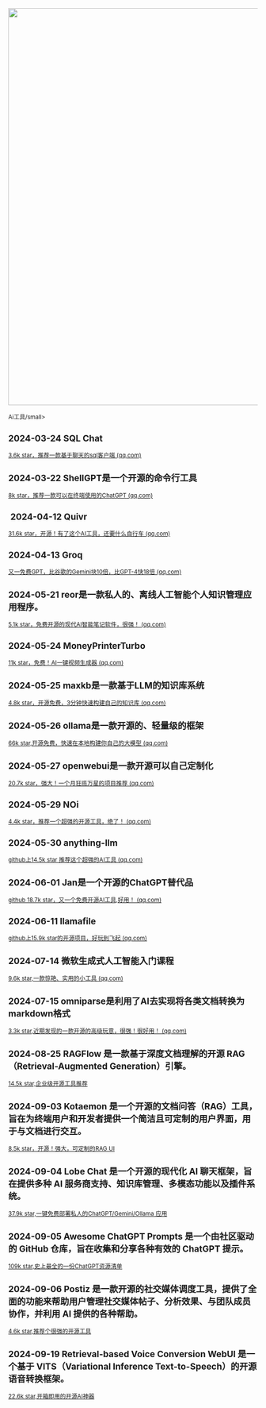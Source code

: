 <img src="https://img.picui.cn/free/2024/10/22/67176d9bed857.png" width="800" />  

<small>Ai工具/small>


## 2024-03-24 **SQL Chat**

[3.6k star，推荐一款基于聊天的sql客户端 (qq.com)](https://mp.weixin.qq.com/s?__biz=MzU4MjY3Mzc3OQ==&mid=2247490680&idx=1&sn=d84f2bafd57070720f71b354eba7617f&chksm=fdb5e864cac26172a27303130db805d77750a8dc5993741aa81fdd1baad5f0a3f6f1498dd3ea&token=1653307747&lang=zh_CN#rd)

## 2024-03-22 ShellGPT是一个开源的命令行工具

[8k star，推荐一款可以在终端使用的C](https://mp.weixin.qq.com/s?__biz=MzU4MjY3Mzc3OQ==&mid=2247490662&idx=1&sn=197962b4c709f06448b8f426e540cf06&chksm=fdb5e87acac2616c42b73d0c0b4620541b5e5ccd278be5ef1db7efe1493097b49ccb6952c365&token=1653307747&lang=zh_CN#rd)[h](https://mp.weixin.qq.com/s?__biz=MzU4MjY3Mzc3OQ==&mid=2247490662&idx=1&sn=197962b4c709f06448b8f426e540cf06&chksm=fdb5e87acac2616c42b73d0c0b4620541b5e5ccd278be5ef1db7efe1493097b49ccb6952c365&token=1653307747&lang=zh_CN#rd)[at](https://mp.weixin.qq.com/s?__biz=MzU4MjY3Mzc3OQ==&mid=2247490662&idx=1&sn=197962b4c709f06448b8f426e540cf06&chksm=fdb5e87acac2616c42b73d0c0b4620541b5e5ccd278be5ef1db7efe1493097b49ccb6952c365&token=1653307747&lang=zh_CN#rd)[GPT](https://mp.weixin.qq.com/s?__biz=MzU4MjY3Mzc3OQ==&mid=2247490662&idx=1&sn=197962b4c709f06448b8f426e540cf06&chksm=fdb5e87acac2616c42b73d0c0b4620541b5e5ccd278be5ef1db7efe1493097b49ccb6952c365&token=1653307747&lang=zh_CN#rd)[ (qq.com)](https://mp.weixin.qq.com/s?__biz=MzU4MjY3Mzc3OQ==&mid=2247490662&idx=1&sn=197962b4c709f06448b8f426e540cf06&chksm=fdb5e87acac2616c42b73d0c0b4620541b5e5ccd278be5ef1db7efe1493097b49ccb6952c365&token=1653307747&lang=zh_CN#rd)

##  2024-04-12 **Quivr**

[31.6k star，开源！有了这个AI工具，还要什么自行车 (qq.com)](https://mp.weixin.qq.com/s?__biz=MzU4MjY3Mzc3OQ==&mid=2247490932&idx=1&sn=4b063a4d65932ba27627a3712b3d5f4d&chksm=fdb5e968cac2607e10bed8d13ee190073a53bf43f05d17c128ea2fa6956d0f4ebe3ae06d2f4a&token=991980910&lang=zh_CN#rd)

## 2024-04-13 **Groq**

[又一免费GPT，比谷歌的Gemini块10倍，比GPT-4快18倍 (qq.com)](https://mp.weixin.qq.com/s?__biz=MzU4MjY3Mzc3OQ==&mid=2247490937&idx=1&sn=a8fdd08ecf8ceea15d722354cac67657&chksm=fdb5e965cac26073ece00ddaab5c05405dae58e253ba3d108d28654e8e70e9439dbe5a1ba5c7&token=991980910&lang=zh_CN#rd)

## 2024-05-21 reor是一款私人的、离线人工智能个人知识管理应用程序。

[5.1k star，免费开源的现代AI智能笔记软件，很强！ (qq.com)](https://mp.weixin.qq.com/s?__biz=MzU4MjY3Mzc3OQ==&mid=2247491418&idx=1&sn=2ac763a6ce9a841d81f9103d3c8c22c9&chksm=fdb5eb46cac26250e2b55359c4daebdba561b66d990fb6c27047db654db3e7e6cfd37a6b17d1&token=530396526&lang=zh_CN#rd)

## 2024-05-24 **MoneyPrinterTurbo**

[11k star，免费！AI一键视频生成器 (qq.com)](https://mp.weixin.qq.com/s?__biz=MzU4MjY3Mzc3OQ==&mid=2247491460&idx=1&sn=e095de317f9e1b9b89f2f49c93f66810&chksm=fdb5eb98cac2628e7ed5b32ad2c6a22e8df173f0edcbc13c01ce71971c0b8386633d60ad0760&token=1235617352&lang=zh_CN#rd)

## 2024-05-25 maxkb是一款基于LLM的知识库系统

[4.8k star，开源免费，3分钟快速构建自己的知识库 (qq.com)](https://mp.weixin.qq.com/s?__biz=MzU4MjY3Mzc3OQ==&mid=2247491482&idx=1&sn=3f81c557337d5786ad48810c55371b21&chksm=fdb5eb86cac2629066375dc65d4ed4795a0b03a03d0f64bca442b5c5d84c6cb8df01ca45fb71&token=1235617352&lang=zh_CN#rd)

## 2024-05-26 ollama是一款开源的、轻量级的框架

[66k star,开源免费，快速在本地构建你自己的大模型 (qq.com)](https://mp.weixin.qq.com/s?__biz=MzU4MjY3Mzc3OQ==&mid=2247491497&idx=1&sn=e0ab40e53a9c1061d5bbf71cec28f156&chksm=fdb5ebb5cac262a34153c8261b9dc50e989af1968ef7542f246e1f337e52dd36aef6dd372304&token=1235617352&lang=zh_CN#rd)

## 2024-05-27 openwebui是一款开源可以自己定制化

[20.7k star，强大！一个月狂揽万星的项目推荐 (qq.com)](https://mp.weixin.qq.com/s?__biz=MzU4MjY3Mzc3OQ==&mid=2247491509&idx=1&sn=182da663bcf3d20c4ef2bdf48b53a918&chksm=fdb5eba9cac262bf990e8c3212f4cbc1260fb25d35266652cd22cc5ab0cea213a65869e6063e&token=1235617352&lang=zh_CN#rd)

## 2024-05-29 NOi

[4.4k star，推荐一个超强的开源工具，绝了！ (qq.com)](https://mp.weixin.qq.com/s?__biz=MzU4MjY3Mzc3OQ==&mid=2247491535&idx=1&sn=c8b092f5c17a893d9d4b78a747b01e80&chksm=fdb5ebd3cac262c5d203d45211722448fee9460f5da00926b7a021ed2cce1e0d99df3f229692&token=1235617352&lang=zh_CN#rd)

## 2024-05-30 anything-llm

[github上14.5k star 推荐这个超强的AI工具 (qq.com)](https://mp.weixin.qq.com/s?__biz=MzU4MjY3Mzc3OQ==&mid=2247491548&idx=1&sn=8da8b8a82da72755dd207ffd59982fde&chksm=fdb5ebc0cac262d6fe8437c203c97ef2ab168b164158084e1bdadd5a82fc359a919c571529c5&token=1235617352&lang=zh_CN#rd)

## 2024-06-01 Jan是一个开源的ChatGPT替代品

[github 18.7k star，又一个免费开源AI工具,好用！ (qq.com)](https://mp.weixin.qq.com/s?__biz=MzU4MjY3Mzc3OQ==&mid=2247491566&idx=1&sn=3c842d446733db51d8113252c74b4c12&chksm=fdb5ebf2cac262e48c465d81cf34929cb2e0aaff04f697257e57bac4b8aab3367233353a08fc&token=1235617352&lang=zh_CN#rd)

## 2024-06-11 **llamafile**

[github上15.9k star的开源项目，好玩到飞起 (qq.com)](https://mp.weixin.qq.com/s?__biz=MzU4MjY3Mzc3OQ==&mid=2247491734&idx=1&sn=ffe1557e4f8ac1a0d9656d5ae0bf36ad&chksm=fdb6148acac19d9cd75fc9906506e202604bb795b8f0edab0f2609bd803dc2e42f1293ec0383&token=1235617352&lang=zh_CN#rd)

## 2024-07-14 **微软生成式人工智能入门课程**

[9.6k star,一款惊艳、实用的小工具 (qq.com)](https://mp.weixin.qq.com/s?__biz=MzU4MjY3Mzc3OQ==&mid=2247492293&idx=1&sn=c137d0fe204047ba0cb25b2a2c699811&chksm=fdb616d9cac19fcfefb951d4ab9932bb3444d05523f1580e5ebbe5ed25850ef2576b8239725a&token=1387101140&lang=zh_CN#rd)

## 2024-07-15 omniparse是利用了AI去实现将各类文档转换为markdown格式

[3.3k star,近期发现的一款开源的高级玩意，很强！很好用！ (qq.com)](https://mp.weixin.qq.com/s?__biz=MzU4MjY3Mzc3OQ==&mid=2247492312&idx=1&sn=7fb332a5dc46d052c29df602e3fb0802&chksm=fdb616c4cac19fd2d82ba8c7b0057a253f2f52db9c72e562a56cf8e2881b50ec4761c0fbd925&token=1387101140&lang=zh_CN#rd)

## 2024-08-25 RAGFlow 是一款基于深度文档理解的开源 RAG（Retrieval-Augmented Generation）引擎。

[14.5k star,企业级开源工具推荐](https://mp.weixin.qq.com/s?__biz=MzU4MjY3Mzc3OQ==&mid=2247493541&idx=1&sn=e5ea7238ef3398f344cdebb04792b7b4&chksm=fdb613b9cac19aaf8f28cc82c9a7b2e1933b3877dd1be02d325aae271e7469bb71726a76d934&token=1264986599&lang=zh_CN#rd)

## 2024-09-03 Kotaemon 是一个开源的文档问答（RAG）工具，旨在为终端用户和开发者提供一个简洁且可定制的用户界面，用于与文档进行交互。

[8.5k star，开源！强大，可定制的RAG UI](https://mp.weixin.qq.com/s?__biz=MzU4MjY3Mzc3OQ==&mid=2247493924&idx=1&sn=d05155339f535af217867e8fbd153448&chksm=fdb61d38cac1942e1fbb0489756440728a23b39db6e5a13a87fe845fa4bba23ad119c130184c&token=1264986599&lang=zh_CN#rd)

##  2024-09-04 Lobe Chat 是一个开源的现代化 AI 聊天框架，旨在提供多种 AI 服务商支持、知识库管理、多模态功能以及插件系统。

[37.9k star,一键免费部署私人的ChatGPT/Gemini/Ollama 应用](https://mp.weixin.qq.com/s?__biz=MzU4MjY3Mzc3OQ==&mid=2247493951&idx=1&sn=5bdc337df673eff25a8351526aa78cc1&chksm=fdb61d23cac19435b425b1816876ae9db6e90062cfef5c4676eebefc965ca798c2195acf51d5&token=1264986599&lang=zh_CN#rd)

## 2024-09-05 Awesome ChatGPT Prompts 是一个由社区驱动的 GitHub 仓库，旨在收集和分享各种有效的 ChatGPT 提示。

[109k star,史上最全的一份ChatGPT资源清单](https://mp.weixin.qq.com/s?__biz=MzU4MjY3Mzc3OQ==&mid=2247493988&idx=1&sn=a842f91f29443d43d9415d9b8d6a5075&chksm=fdb61d78cac1946ee63791f0882ffeda0cd806c37b3c449185e02ca8d29c3658a07cb9e97a8d&token=1264986599&lang=zh_CN#rd)

## 2024-09-06 Postiz 是一款开源的社交媒体调度工具，提供了全面的功能来帮助用户管理社交媒体帖子、分析效果、与团队成员协作，并利用 AI 提供的各种帮助。

[4.6k star,推荐个很强的开源工具](https://mp.weixin.qq.com/s?__biz=MzU4MjY3Mzc3OQ==&mid=2247494035&idx=1&sn=60c4eb8d9a445f5245c9621da47458a2&chksm=fdb61d8fcac19499595240a872a3e897f2d29cdf2bd4f3204e0159ff4cda48786ab05a1ece81&token=1264986599&lang=zh_CN#rd)

## 2024-09-19 Retrieval-based Voice Conversion WebUI 是一个基于 VITS（Variational Inference Text-to-Speech）的开源语音转换框架。

[22.6k star,开箱即用的开源AI神器](https://mp.weixin.qq.com/s?__biz=MzU4MjY3Mzc3OQ==&mid=2247494680&idx=1&sn=dbcf3d46441e2fd708d0859db3332bb1&chksm=fdb61804cac19112559677e07adf0ec0eb10a4682b709d3094acde63c53e5f2e49ac6fcb082b&token=1264986599&lang=zh_CN#rd)
